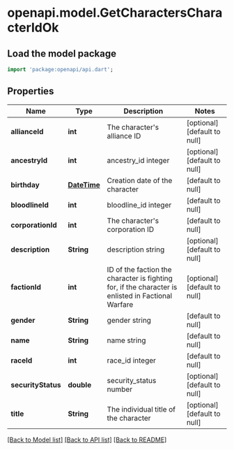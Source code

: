 # openapi.model.GetCharactersCharacterIdOk

## Load the model package
```dart
import 'package:openapi/api.dart';
```

## Properties
Name | Type | Description | Notes
------------ | ------------- | ------------- | -------------
**allianceId** | **int** | The character&#39;s alliance ID | [optional] [default to null]
**ancestryId** | **int** | ancestry_id integer | [optional] [default to null]
**birthday** | [**DateTime**](DateTime.md) | Creation date of the character | [default to null]
**bloodlineId** | **int** | bloodline_id integer | [default to null]
**corporationId** | **int** | The character&#39;s corporation ID | [default to null]
**description** | **String** | description string | [optional] [default to null]
**factionId** | **int** | ID of the faction the character is fighting for, if the character is enlisted in Factional Warfare | [optional] [default to null]
**gender** | **String** | gender string | [default to null]
**name** | **String** | name string | [default to null]
**raceId** | **int** | race_id integer | [default to null]
**securityStatus** | **double** | security_status number | [optional] [default to null]
**title** | **String** | The individual title of the character | [optional] [default to null]

[[Back to Model list]](../README.md#documentation-for-models) [[Back to API list]](../README.md#documentation-for-api-endpoints) [[Back to README]](../README.md)


